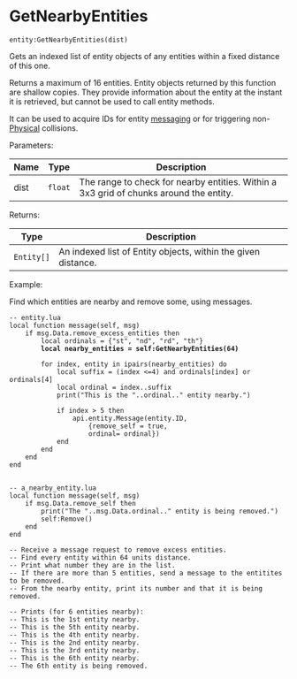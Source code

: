 # GetNearbyEntities



`entity:GetNearbyEntities(dist)`

Gets an indexed list of entity objects of any entities within a fixed distance of this one.

Returns a maximum of 16 entities. Entity objects returned by this function are shallow copies. They provide information about the entity at the instant it is retrieved, but cannot be used to call entity methods.

It can be used to acquire IDs for entity [messaging](../../message.md) or for triggering non-[Physical](../../../physics-api/) collisions.



Parameters:

| Name | Type    | Description                                                                            |
| ---- | ------- | -------------------------------------------------------------------------------------- |
| dist | `float` | The range to check for nearby entities. Within a 3x3 grid of chunks around the entity. |

Returns:

| Type       | Description                                                   |
| ---------- | ------------------------------------------------------------- |
| `Entity[]` | An indexed list of Entity objects, within the given distance. |



Example:

Find which entities are nearby and remove some, using messages.

<pre class="language-lua"><code class="lang-lua">-- entity.lua
local function message(self, msg)
    if msg.Data.remove_excess_entities then
        local ordinals = {"st", "nd", "rd", "th"}
<strong>        local nearby_entities = self:GetNearbyEntities(64)
</strong>        
        for index, entity in ipairs(nearby_entities) do
            local suffix = (index &#x3C;=4) and ordinals[index] or ordinals[4]     
            local ordinal = index..suffix
            print("This is the "..ordinal.." entity nearby.")
            
            if index > 5 then
                api.entity.Message(entity.ID, 
                    {remove_self = true,
                    ordinal= ordinal})
            end 
        end
    end
end


-- a_nearby_entity.lua
local function message(self, msg)
    if msg.Data.remove_self then
        print("The "..msg.Data.ordinal.." entity is being removed.")
        self:Remove()
    end
end

-- Receive a message request to remove excess entities.
-- Find every entity within 64 units distance.
-- Print what number they are in the list.
-- If there are more than 5 entities, send a message to the entitites to be removed.
-- From the nearby entity, print its number and that it is being removed.

-- Prints (for 6 entities nearby):
-- This is the 1st entity nearby.
-- This is the 5th entity nearby.
-- This is the 4th entity nearby.
-- This is the 2nd entity nearby.
-- This is the 3rd entity nearby.
-- This is the 6th entity nearby.
-- The 6th entity is being removed.
</code></pre>

